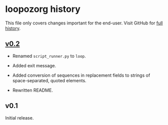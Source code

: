 loopozorg history
=================

This file only covers changes important for the end-user.  Visit GitHub
for [full history][].

  [full history]: http://github.com/narfdotpl/loopozorg/commits/master


[v0.2][]
--------

  - Renamed `script_runner.py` to `loop`.

  - Added exit message.

  - Added conversion of sequences in replacement fields to strings of
    space-separated, quoted elements.

  - Rewritten README.


v0.1
----

Initial release.


  [v0.2]: http://github.com/narfdotpl/loopozorg/compare/v0.1.0...v0.2.0
